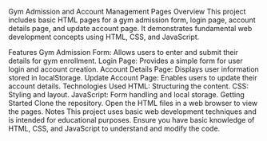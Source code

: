Gym Admission and Account Management Pages
Overview
This project includes basic HTML pages for a gym admission form, login page, account details page, and update account page. It demonstrates fundamental web development concepts using HTML, CSS, and JavaScript.

Features
Gym Admission Form: Allows users to enter and submit their details for gym enrollment.
Login Page: Provides a simple form for user login and account creation.
Account Details Page: Displays user information stored in localStorage.
Update Account Page: Enables users to update their account details.
Technologies Used
HTML: Structuring the content.
CSS: Styling and layout.
JavaScript: Form handling and local storage.
Getting Started
Clone the repository.
Open the HTML files in a web browser to view the pages.
Notes
This project uses basic web development techniques and is intended for educational purposes.
Ensure you have basic knowledge of HTML, CSS, and JavaScript to understand and modify the code.
